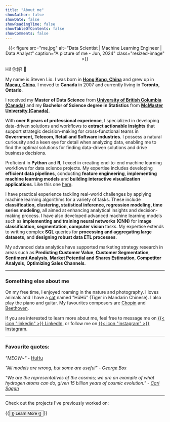 ```yaml
---
title: "About me"
showAuthor: false
showDate: false
showReadingTime: false
showTableOfContents: false
showComments: false
---
```


<center>
	{{< figure
		src="me.jpg"
		alt="Data Scientist | Machine Learning Engineer | Data Analyst"
		caption="A picture of me - Jun, 2024"
		class="resized-image"
	>}}
</center>

Hi! 你好! 👋

My name is Steven Lio. I was born in [**Hong Kong, China**](https://www.google.com/maps/place/Hong+Kong/@22.3523907,113.8097704,10z) and grew up in [**Macau, China**](https://www.google.com/maps/place/Macau,+Macao/@22.1981955,113.5249235). 
I moved to **Canada** in 2007 and currently living in **Toronto, Ontario**.

I received my **Master of Data Science** from [**University of British Columbia (Canada)**](https://masterdatascience.ubc.ca/) and my **Bachelor of Science degree in Statistics** from [**McMaster University (Canada)**](https://scce.science.mcmaster.ca/). 

With **over 6 years of professional experience**, I specialized in developing data-driven solutions and workflows to **extract actionable 
insights** that support strategic decision-making for cross-functional teams in **Government, Telecom, Retail and Software industries**. 
I possess a natural curiousity and a keen eye for detail when analyzing data, enabling me to find the optimal solutions for finding data-driven solutions and drive business decisions.

Proficient in **Python** and **R**, I excel in creating end-to-end machine learning workflows for data science projects. 
My expertise includes developing **efficient data pipelines**, conducting **feature engineering**, **implementing machine learning models** and **building interactive visualization applications**. Like this one [here](https://stevenlio.shinyapps.io/polyfit/).

I have practical experience tackling real-world challenges by applying machine learning algorithms for a variety of tasks. These include **classification, clustering, 
statistical inference, regression modeling, time series modeling**, all aimed at enhancing analytical insights and decision-making process. 
I have also developed advanced machine learning models such as **implementing and training neural networks (CNN)** for **image classification, segmentation, computer vision** tasks. 
My expertise extends to writing complex **SQL** queries for **processing and aggregating large datasets**, and **designing robust data ETL processes**. 

My advanced data analytics have supported marketing strategy research in areas such as **Predicting Customer Value**, **Customer Segmentation**, **Sentiment Analysis**, 
**Market Potential and Shares Estimation**, **Competitor Analysis**, **Optimizing Sales Channels**. 

---

### Something else about me

On my free time, I enjoyed roaming in the nature and photography. I loves animals and I have a [cat](https://www.instagram.com/p/C8I2xdausgC/?utm_source=ig_web_copy_link&igsh=MzRlODBiNWFlZA==) named "HǔHǔ" (Tiger in Mandarin Chinese).
I also play the piano and guitar. My favourites composers are [Chopin](https://en.wikipedia.org/wiki/Fr%C3%A9d%C3%A9ric_Chopin) and [Beethoven](https://en.wikipedia.org/wiki/Ludwig_van_Beethoven).

If you are interested to learn more about me, feel free to message me on [{{< icon "linkedin" >}} LinkedIn](https://www.linkedin.com/in/steven-lio/), or follow me on [{{< icon "instagram" >}} Instagram](https://www.instagram.com/stevenlio/).

---

### Favourite quotes:

*"MEOW~"* - [HuHu](https://www.instagram.com/p/C8I2xdausgC/?utm_source=ig_web_copy_link&igsh=MzRlODBiNWFlZA==)

*"All models are wrong, but some are useful" - [George Box](https://en.wikipedia.org/wiki/All_models_are_wrong#Quotations_of_George_Box)*

*"We are the representatives of the cosmos; we are an example of what hydrogen atoms can do, given 15 billion years of cosmic evolution." - [Carl Sagan](https://en.wikipedia.org/wiki/Carl_Sagan)*

---

Check out the projects I've previously worked on:

{{<button href="https://stevenlio88.github.io/Portfolio/projects/" target="_self">}}
Learn More
{{</button>}}